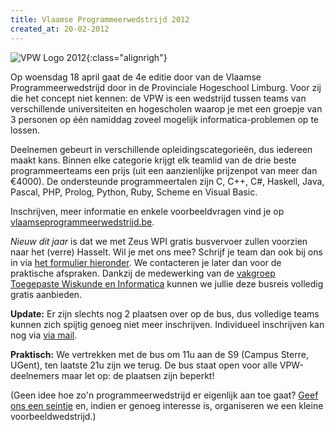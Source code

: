 ```yaml
---
title: Vlaamse Programmeerwedstrijd 2012
created_at: 20-02-2012
---
```


![VPW Logo 2012](https://zeus.ugent.be/wp-content/uploads/2012/02/VPWlogo2012.jpg){:class="alignrigh"}

Op woensdag 18 april gaat de 4e editie door van de Vlaamse Programmeerwedstrijd door in de Provinciale Hogeschool Limburg. Voor zij die het concept niet kennen: de VPW is een wedstrijd tussen teams van verschillende universiteiten en hogescholen waarop je met een groepje van 3 personen op één namiddag zoveel mogelijk informatica-problemen op te lossen.

Deelnemen gebeurt in verschillende opleidingscategorieën, dus iedereen maakt kans. Binnen elke categorie krijgt elk teamlid van de drie beste programmeerteams een prijs (uit een aanzienlijke prijzenpot van meer dan €4000). De ondersteunde programmeertalen zijn C, C++, C#, Haskell, Java, Pascal, PHP, Prolog, Python, Ruby, Scheme en Visual Basic.

Inschrijven, meer informatie en enkele voorbeeldvragen vind je op [vlaamseprogrammeerwedstrijd.be](https://www.vlaamseprogrammeerwedstrijd.be/current/index.php).

_Nieuw dit jaar_ is dat we met Zeus WPI gratis busvervoer zullen voorzien naar het (verre) Hasselt. Wil je met ons mee? Schrijf je team dan ook bij ons in via [het formulier hieronder](https://zeus.ugent.be/2012/02/20/vlaamse-programmeerwedstrijd-2012/). We contacteren je later dan voor de praktische afspraken. Dankzij de medewerking van de [vakgroep Toegepaste Wiskunde en Informatica](https://www.twi.ugent.be/) kunnen we jullie deze busreis volledig gratis aanbieden.

**Update:** Er zijn slechts nog 2 plaatsen over op de bus, dus volledige teams kunnen zich spijtig genoeg niet meer inschrijven. Individueel inschrijven kan nog via [via mail](https://zeus.UGent.be/contact/).

**Praktisch:** We vertrekken met de bus om 11u aan de S9 (Campus Sterre, UGent), ten laatste 21u zijn we terug. De bus staat open voor alle VPW-deelnemers maar let op: de plaatsen zijn beperkt!

(Geen idee hoe zo'n programmeerwedstrijd er eigenlijk aan toe gaat? [Geef ons een seintje](https://zeus.UGent.be/contact/) en, indien er genoeg interesse is, organiseren we een kleine voorbeeldwedstrijd.)
